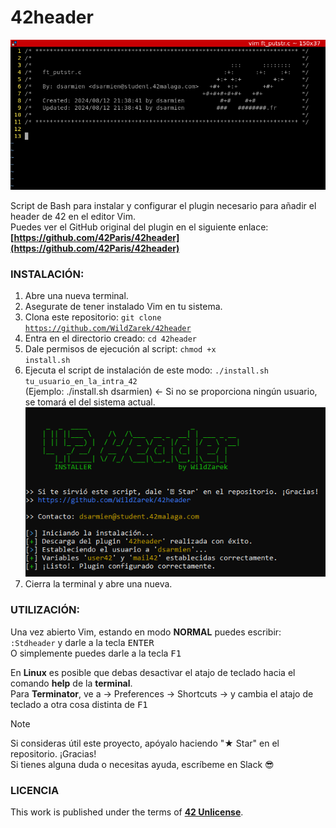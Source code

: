 # 42header

![Header](assets/header.png)

Script de Bash para instalar y configurar el plugin necesario para añadir el header de 42 en el editor Vim.<br>
Puedes ver el GitHub original del plugin en el siguiente enlace:
**[https://github.com/42Paris/42header](https://github.com/42Paris/42header)**

### INSTALACIÓN:

1. Abre una nueva terminal.
2. Asegurate de tener instalado Vim en tu sistema.
3. Clona este repositorio: <code>git clone https://github.com/WildZarek/42header</code>
4. Entra en el directorio creado: <code>cd 42header</code>
5. Dale permisos de ejecución al script: <code>chmod +x install.sh</code>
6. Ejecuta el script de instalación de este modo: 
    <code>./install.sh tu_usuario_en_la_intra_42</code>
    <br>(Ejemplo: ./install.sh dsarmien) <- Si no se proporciona ningún usuario, se tomará el del sistema actual.
    ![Running](assets/running.png)
7. Cierra la terminal y abre una nueva.

### UTILIZACIÓN:

Una vez abierto Vim, estando en modo **NORMAL** puedes escribir: <code>:Stdheader</code> y darle a la tecla <kbd>ENTER</kbd><br>
O simplemente puedes darle a la tecla <kbd>F1</kbd>

En **Linux** es posible que debas desactivar el atajo de teclado hacia el comando **help** de la **terminal**.<br>
Para **Terminator**, ve a -> Preferences -> Shortcuts -> y cambia el atajo de teclado a otra cosa distinta de <kbd>F1</kbd>

> [!NOTE]
> Si consideras útil este proyecto, apóyalo haciendo "★ Star" en el repositorio. ¡Gracias!<br>
> Si tienes alguna duda o necesitas ayuda, escríbeme en Slack :sunglasses:

### LICENCIA

This work is published under the terms of **[42 Unlicense](https://github.com/gcamerli/42unlicense)**.